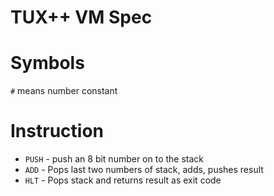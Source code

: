 # TUX++ VM Spec

# Symbols

`#` means number constant

# Instruction

* `PUSH`    - push an 8 bit number on to the stack <br>
* `ADD` - Pops last two numbers of stack, adds, pushes result<br>
* `HLT` - Pops stack and returns result as exit code